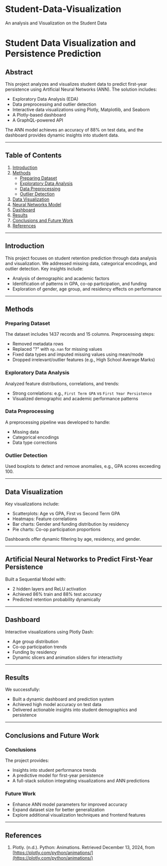 # Student-Data-Visualization
An analysis and Visualization on the Student Data

# Student Data Visualization and Persistence Prediction

## Abstract

This project analyzes and visualizes student data to predict first-year persistence using Artificial Neural Networks (ANN). The solution includes:

- Exploratory Data Analysis (EDA)
- Data preprocessing and outlier detection
- Interactive data visualizations using Plotly, Matplotlib, and Seaborn
- A Plotly-based dashboard
- A GraphQL-powered API

The ANN model achieves an accuracy of 88% on test data, and the dashboard provides dynamic insights into student data.

---

## Table of Contents

1. [Introduction](#introduction)
2. [Methods](#methods)
   - [Preparing Dataset](#preparing-dataset)
   - [Exploratory Data Analysis](#exploratory-data-analysis)
   - [Data Preprocessing](#data-preprocessing)
   - [Outlier Detection](#outlier-detection)
3. [Data Visualization](#data-visualization)
4. [Neural Networks Model](#artificial-neural-networks-to-predict-first-year-persistence)
5. [Dashboard](#dashboard)
6. [Results](#results)
7. [Conclusions and Future Work](#conclusions-and-future-work)
8. [References](#references)

---

## Introduction

This project focuses on student retention prediction through data analysis and visualization. We addressed missing data, categorical encodings, and outlier detection. Key insights include:

- Analysis of demographic and academic factors
- Identification of patterns in GPA, co-op participation, and funding
- Exploration of gender, age group, and residency effects on performance

---

## Methods

### Preparing Dataset

The dataset includes 1437 records and 15 columns. Preprocessing steps:

- Removed metadata rows
- Replaced "?" with `np.nan` for missing values
- Fixed data types and imputed missing values using mean/mode
- Dropped irrelevant/outlier features (e.g., High School Average Marks)

### Exploratory Data Analysis

Analyzed feature distributions, correlations, and trends:

- Strong correlations: e.g., `First Term GPA` vs `First Year Persistence`
- Visualized demographic and academic performance patterns

### Data Preprocessing

A preprocessing pipeline was developed to handle:

- Missing data
- Categorical encodings
- Data type corrections

### Outlier Detection

Used boxplots to detect and remove anomalies, e.g., GPA scores exceeding 100.

---

## Data Visualization

Key visualizations include:

- Scatterplots: Age vs GPA, First vs Second Term GPA
- Heatmaps: Feature correlations
- Bar charts: Gender and funding distribution by residency
- Pie charts: Co-op participation proportions

Dashboards offer dynamic filtering by age, residency, and gender.

---

## Artificial Neural Networks to Predict First-Year Persistence

Built a Sequential Model with:

- 2 hidden layers and ReLU activation
- Achieved 86% train and 88% test accuracy
- Predicted retention probability dynamically

---

## Dashboard

Interactive visualizations using Plotly Dash:

- Age group distribution
- Co-op participation trends
- Funding by residency
- Dynamic slicers and animation sliders for interactivity

---

## Results

We successfully:

- Built a dynamic dashboard and prediction system
- Achieved high model accuracy on test data
- Delivered actionable insights into student demographics and persistence

---

## Conclusions and Future Work

### Conclusions

The project provides:

- Insights into student performance trends
- A predictive model for first-year persistence
- A full-stack solution integrating visualizations and ANN predictions

### Future Work

- Enhance ANN model parameters for improved accuracy
- Expand dataset size for better generalization
- Explore additional visualization techniques and frontend features

---

## References

1. Plotly. (n.d.). Python: Animations. Retrieved December 13, 2024, from [https://plotly.com/python/animations/](https://plotly.com/python/animations/)

